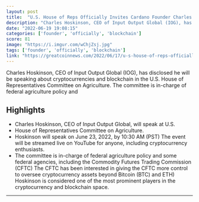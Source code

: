 ```yaml
---
layout: post
title:  "U.S. House of Reps Officially Invites Cardano Founder Charles Hoskinson to Speak About Crypto and Blockchain - Great Coin News"
description: "Charles Hoskinson, CEO of Input Output Global (IOG), has disclosed he will be speaking about cryptocurrencies and blockchain in the U.S. House of Representatives Committee on Agriculture. The committee is in-charge of federal agriculture policy and"
date: "2022-06-19 19:08:15"
categories: ['founder', 'officially', 'blockchain']
score: 81
image: "https://i.imgur.com/wChjZsj.jpg"
tags: ['founder', 'officially', 'blockchain']
link: "https://greatcoinnews.com/2022/06/17/u-s-house-of-reps-officially-invites-cardano-founder-charles-hoskinson-to-speak-about-crypto-and-blockchain/"
---
```


Charles Hoskinson, CEO of Input Output Global (IOG), has disclosed he will be speaking about cryptocurrencies and blockchain in the U.S. House of Representatives Committee on Agriculture. The committee is in-charge of federal agriculture policy and

## Highlights

- Charles Hoskinson, CEO of Input Output Global, will speak at U.S.
- House of Representatives Committee on Agriculture.
- Hoskinson will speak on June 23, 2022, by 10:30 AM (PST) The event will be streamed live on YouTube for anyone, including cryptocurrency enthusiasts.
- The committee is in-charge of federal agriculture policy and some federal agencies, including the Commodity Futures Trading Commission (CFTC) The CFTC has been interested in giving the CFTC more control to oversee cryptocurrency assets beyond Bitcoin (BTC) and ETH) Hoskinson is considered one of the most prominent players in the cryptocurrency and blockchain space.

---
